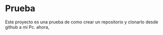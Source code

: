 # Prueba
Este proyecto es una prueba de como crear un repositorio y clonarlo desde github a mi Pc. ahora,
